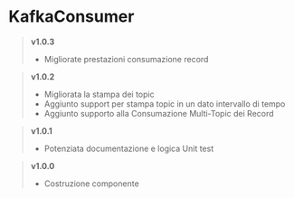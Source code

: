 # KafkaConsumer

> **v1.0.3**
>	* Migliorate prestazioni consumazione record

> **v1.0.2**
>	* Migliorata la stampa dei topic
>   * Aggiunto support per stampa topic in un dato intervallo di tempo
>   * Aggiunto supporto alla Consumazione Multi-Topic dei Record

> **v1.0.1**
>	* Potenziata documentazione e logica Unit test

> **v1.0.0**
>	* Costruzione componente
